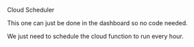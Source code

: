 Cloud Scheduler

This one can just be done in the dashboard so no code needed.

We just need to schedule the cloud function to run every hour.